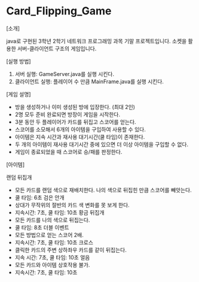 # Card_Flipping_Game

[소개]

java로 구현된 3학년 2학기 네트워크 프로그래밍 과목 기말 프로젝트입니다.
소켓을 활용한 서버-클라이언트 구조의 게임입니다.

[실행 방법]

1. 서버 실행: GameServer.java를 실행 시킨다.
2. 클라이언트 실행: 플레이어 수 만큼 MainFrame.java를 실행 시킨다.

[게임 설명]

- 방을 생성하거나 이미 생성된 방에 입장한다. (최대 2인)
- 2명 모두 준비 완료되면 방장이 게임을 시작한다.
- 3분 동안 두 플레이어가 카드를 뒤집고 스코어를 얻는다.
- 스코어를 소모해서 6개의 아이템을 구입하여 사용할 수 있다.
- 아이템은 지속 시간과 재사용 대기시간(쿨 타임)이 존재한다.
- 두 개의 아이템이 재사용 대기시간 중에 있으면 더 이상 아이템을 구입할 수 없다.
- 게임이 종료되었을 때 스코어로 승/패를 판정한다.

[아이템]

랜덤 뒤집개
  - 모든 카드를 랜덤 색으로 재배치한다. 나의 색으로 뒤집힌 만큼 스코어를 빼앗는다. 
  - 쿨 타임: 6초
검은 안개 
  - 상대가 무작위의 절반의 카드 색 변화를 못 보게 한다. 
  - 지속시간: 7초, 쿨 타임: 10초
황금 뒤집개 
  - 모든 카드를 나의 색으로 뒤집는다. 
  - 쿨 타임: 8초
더블 이벤트 
  - 모든 방법으로 얻는 스코어 2배. 
  - 지속시간: 7초, 쿨 타임: 10초
크로스
  - 클릭한 카드의 주변 상하좌우 카드를 같이 뒤집는다.
  - 지속 시간: 7초, 쿨 타임: 10초
얼음
  - 모든 카드와 아이템 상호작용 불가. 
  - 지속시간: 7초, 쿨 타임: 10초

